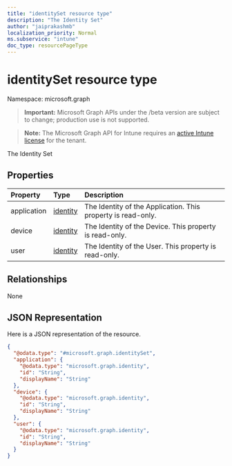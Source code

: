 ```yaml
---
title: "identitySet resource type"
description: "The Identity Set"
author: "jaiprakashmb"
localization_priority: Normal
ms.subservice: "intune"
doc_type: resourcePageType
---
```


# identitySet resource type

Namespace: microsoft.graph

> **Important:** Microsoft Graph APIs under the /beta version are subject to change; production use is not supported.

> **Note:** The Microsoft Graph API for Intune requires an [active Intune license](https://go.microsoft.com/fwlink/?linkid=839381) for the tenant.

The Identity Set

## Properties
|Property|Type|Description|
|:---|:---|:---|
|application|[identity](../resources/intune-rbac-identity.md)|The Identity of the Application. This property is read-only.|
|device|[identity](../resources/intune-rbac-identity.md)|The Identity of the Device. This property is read-only.|
|user|[identity](../resources/intune-rbac-identity.md)|The Identity of the User. This property is read-only.|

## Relationships
None

## JSON Representation
Here is a JSON representation of the resource.
<!-- {
  "blockType": "resource",
  "@odata.type": "microsoft.graph.identitySet"
}
-->
``` json
{
  "@odata.type": "#microsoft.graph.identitySet",
  "application": {
    "@odata.type": "microsoft.graph.identity",
    "id": "String",
    "displayName": "String"
  },
  "device": {
    "@odata.type": "microsoft.graph.identity",
    "id": "String",
    "displayName": "String"
  },
  "user": {
    "@odata.type": "microsoft.graph.identity",
    "id": "String",
    "displayName": "String"
  }
}
```
